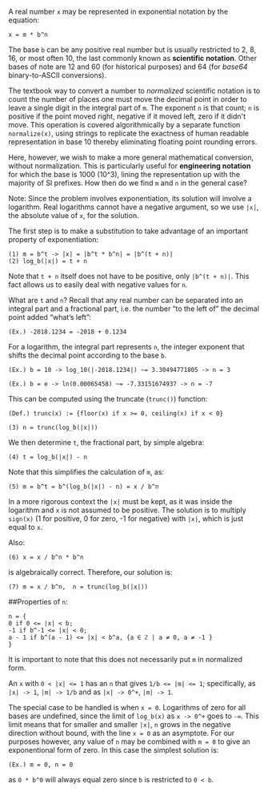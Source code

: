 A real number `x` may be represented in exponential notation by the equation:

    x = m * b^n

The base `b` can be any positive real number but is usually restricted to 2, 8, 16, or most often 10, the last commonly known as **scientific notation**. Other bases of note are 12 and 60 (for historical purposes) and 64 (for *base64* binary-to-ASCII conversions).

The textbook way to convert a number to *normalized* scientific notation is to count the number of places one must move the decimal point in order to leave a single digit in the integral part of `m`. The exponent `n` is that count; `n` is positive if the point moved right, negative if it moved left, zero if it didn't move. This operation is covered algorithmically by a separate function `normalize(x)`, using strings to replicate the exactness of human readable representation in base 10 thereby eliminating floating point rounding errors.

Here, however, we wish to make a more general mathematical conversion, without normalization. This is particularly useful for **engineering notation** for which the base is 1000 (10^3), lining the representation up with the majority of SI prefixes. How then do we find `m` and `n` in the general case?

Note: Since the problem involves exponentiation, its solution will involve a logarithm. Real logarithms cannot have a negative argument, so we use `|x|`, the absolute value of `x`, for the solution.

The first step is to make a substitution to take advantage of an important property of exponentiation:

    (1) m = b^t -> |x| = |b^t * b^n| = |b^(t + n)|
    (2) log_b(|x|) = t + n

Note that `t + n` itself does not have to be positive, only `|b^(t + n)|`. This fact allows us to easily deal with negative values for `n`.

What are `t` and `n`? Recall that any real number can be separated into an integral part and a fractional part, i.e. the number “to the left of” the decimal point added “what’s left”:

    (Ex.) -2018.1234 = -2018 + 0.1234

For a logarithm, the integral part represents `n`, the integer exponent that shifts the decimal point according to the base `b`.

    (Ex.) b = 10 -> log_10(|-2018.1234|) ~= 3.30494771805 -> n = 3

    (Ex.) b = e -> ln(0.00065458) ~= -7.33151674937 -> n = -7

This can be computed using the truncate (`trunc()`) function:

    (Def.) trunc(x) := {floor(x) if x >= 0, ceiling(x) if x < 0}

    (3) n = trunc(log_b(|x|))

We then determine `t`, the fractional part, by simple algebra:

    (4) t = log_b(|x|) - n

Note that this simplifies the calculation of `m`, as:

    (5) m = b^t = b^(log_b(|x|) - n) = x / b^n

In a more rigorous context the `|x|` must be kept, as it was inside the logarithm and `x` is not assumed to be positive. The solution is to multiply `sign(x)` (1 for positive, 0 for zero, -1 for negative) with `|x|`, which is just equal to `x`.

Also:

    (6) x = x / b^n * b^n

is algebraically correct. Therefore, our solution is:

    (7) m = x / b^n,  n = trunc(log_b(|x|))


##Properties of `n`:

    n = {
	0 if 0 <= |x| < b;
	-1 if b^-1 <= |x| < 0;
	a - 1 if b^(a - 1) <= |x| < b^a, {a ∈ ℤ | a ≠ 0, a ≠ -1 }
	}

It is important to note that this does not necessarily put `m` in normalized form.


An `x` with `0 < |x| <= 1` has an `n` that gives `1/b <= |m| <= 1`; specifically, as `|x| -> 1`, `|m| -> 1/b` and as `|x| -> 0^+`, `|m| -> 1`.


The special case to be handled is when `x = 0`. Logarithms of zero for all bases are undefined, since the limit of `log_b(x)` as `x -> 0^+` goes to `-∞`. This limit means that for smaller and smaller `|x|`, `n` grows in the negative direction without bound, with the line `x = 0` as an asymptote. For our purposes however, any value of `n` may be combined with `m = 0` to give an exponentional form of zero. In this case the simplest solution is:

    (Ex.) m = 0, n = 0

as `0 * b^0` will always equal zero since `b` is restricted to `0 < b`.
